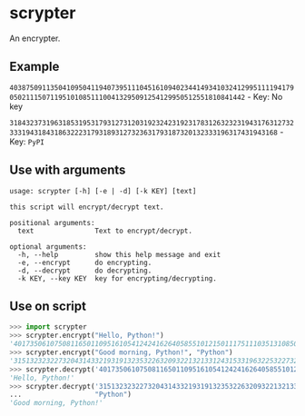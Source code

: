 # scrypter
An encrypter.

## Example

`40387509113504109504119407395111045161094023441493410324129951111941790502111507119510108511100413295091254129950512551810841442` - Key: No key

`3184323731963185319531793127312031923242319231783126323231943176312732333194318431863222317931893127323631793187320132333196317431943168` - Key: `PyPI`


## Use with arguments

```
usage: scrypter [-h] [-e | -d] [-k KEY] [text]

this script will encrypt/decrypt text.

positional arguments:
  text               Text to encrypt/decrypt.

optional arguments:
  -h, --help         show this help message and exit
  -e, --encrypt      do encrypting.
  -d, --decrypt      do decrypting.
  -k KEY, --key KEY  key for encrypting/decrypting.
```

## Use on script
```python
>>> import scrypter
>>> scrypter.encrypt("Hello, Python!")
'4017350610750811650110951610541242416264058551012150111751110351310850911941033'
>>> scrypter.encrypt("Good morning, Python!", "Python")
'315132323227320431433219319132353226320932213213312431533196322532273214319132313149'
>>> scrypter.decrypt('4017350610750811650110951610541242416264058551012150111751110351310850911941033')
'Hello, Python!'
>>> scrypter.decrypt('315132323227320431433219319132353226320932213213312431533196322532273214319132313149',
...                  "Python")
'Good morning, Python!'
```